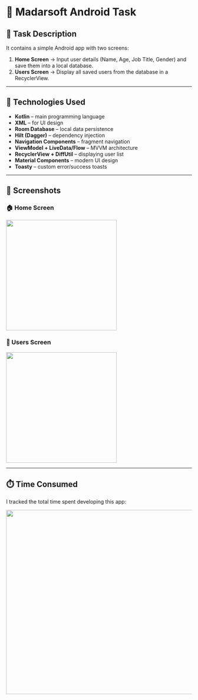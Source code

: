 # 📱 Madarsoft Android Task

## 📌 Task Description

It contains a simple Android app with two screens:  
1. **Home Screen** → Input user details (Name, Age, Job Title, Gender) and save them into a local database.  
2. **Users Screen** → Display all saved users from the database in a RecyclerView.  

---

## 🚀 Technologies Used
- **Kotlin** – main programming language  
- **XML** – for UI design  
- **Room Database** – local data persistence  
- **Hilt (Dagger)** – dependency injection  
- **Navigation Components** – fragment navigation  
- **ViewModel + LiveData/Flow** – MVVM architecture  
- **RecyclerView + DiffUtil** – displaying user list  
- **Material Components** – modern UI design  
- **Toasty** – custom error/success toasts  

---

## 📸 Screenshots

### 🏠 Home Screen
<img src="https://github.com/user-attachments/assets/600d2e8d-4e96-46d6-bb18-0c9b82761c3e" width="300" />

### 👥 Users Screen
<img src="https://github.com/user-attachments/assets/15420393-c783-4a54-9520-7e3786f7e799" width="300" />

---

## ⏱️ Time Consumed
I tracked the total time spent developing this app:  

<img src="https://github.com/user-attachments/assets/8b7876f1-9e14-475e-938a-9377fcfffe35" height="500" width="1000" />
